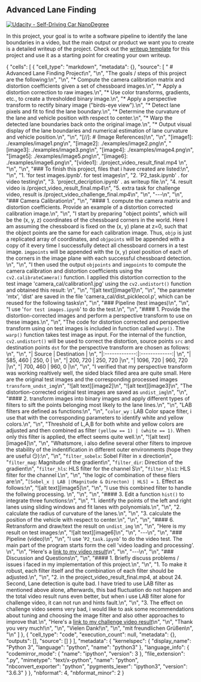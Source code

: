 ## Advanced Lane Finding
[![Udacity - Self-Driving Car NanoDegree](https://s3.amazonaws.com/udacity-sdc/github/shield-carnd.svg)](http://www.udacity.com/drive)


In this project, your goal is to write a software pipeline to identify the lane boundaries in a video, but the main output or product we want you to create is a detailed writeup of the project.  Check out the [writeup template](https://github.com/udacity/CarND-Advanced-Lane-Lines/blob/master/writeup_template.md) for this project and use it as a starting point for creating your own writeup.  


{
 "cells": [
  {
   "cell_type": "markdown",
   "metadata": {},
   "source": [
    " # Advanced Lane Finding Project\n",
    "\n",
    "The goals / steps of this project are the following:\n",
    "\n",
    "* Compute the camera calibration matrix and distortion coefficients given a set of chessboard images.\n",
    "* Apply a distortion correction to raw images.\n",
    "* Use color transforms, gradients, etc., to create a thresholded binary image.\n",
    "* Apply a perspective transform to rectify binary image (\"birds-eye view\").\n",
    "* Detect lane pixels and fit to find the lane boundary.\n",
    "* Determine the curvature of the lane and vehicle position with respect to center.\n",
    "* Warp the detected lane boundaries back onto the original image.\n",
    "* Output visual display of the lane boundaries and numerical estimation of lane curvature and vehicle position.\n",
    "\n",
    "[//]: # (Image References)\n",
    "\n",
    "[image1]: ./examples/image1.png\n",
    "[image2]: ./examples/image2.png\n",
    "[image3]: ./examples/image3.png\n",
    "[image4]: ./examples/image4.png\n",
    "[image5]: ./examples/image5.png\n",
    "[image6]: ./examples/image6.png\n",
    "[video1]: ./project_video_result_final.mp4 \n",
    "\n",
    "\n",
    "### To finish this project, files that i have created are listed:\n",
    "\n",
    "1. 'for test images.ipynb'.    for test images\n",
    "2. 'P2_task.ipynb' .     for video testing\n",
    "3. 'project_decription.ipynb' .    as writeup file.\n",
    "4. result video is /project_video_result_final.mp4\n",
    "5. extra task for challenge video, result is /project_video_challenge_final.mp4\n",
    "\n",
    "---\n",
    "\n",
    "### Camera Calibration\n",
    "\n",
    "#### 1. compute the camera matrix and distortion coefficients. Provide an example of a distortion corrected calibration image.\n",
    "\n",
    "I start by preparing \"object points\", which will be the (x, y, z) coordinates of the chessboard corners in the world. Here I am assuming the chessboard is fixed on the (x, y) plane at z=0, such that the object points are the same for each calibration image.  Thus, `objp` is just a replicated array of coordinates, and `objpoints` will be appended with a copy of it every time I successfully detect all chessboard corners in a test image.  `imgpoints` will be appended with the (x, y) pixel position of each of the corners in the image plane with each successful chessboard detection.  \n",
    "\n",
    "I then used the output `objpoints` and `imgpoints` to compute the camera calibration and distortion coefficients using the `cv2.calibrateCamera()` function. I applied this distortion correction to the test image 'camera_cal/calibration1.jpg' using the `cv2.undistort()` function and obtained this result: \n",
    "\n",
    "![alt text][image1]\n",
    "\n",
    "the parameter 'mtx', 'dist' are saved in the file 'camera_cal/dist_picklecol.p', which can be reused for the following tasks\n",
    "\n",
    "### Pipeline (test images)\n",
    "\n",
    "I use '`for test images.ipynb`' to do the test.\n",
    "\n",
    "#### 1. Provide the distortion-corrected images and perform a perspective transform to use on these images.\n",
    "\n",
    "The code for distortion corrected and perspective transform using on test images is included in function called `warp()`. The `warp()` function takes test image as input. For the internal of the function, `cv2.undistort()` will be used to correct the distortion, source points `src` and destination points `dst` for the perspective transform are chosen as follows: \n",
    "\n",
    "| Source        | Destination   | \n",
    "|:-------------:|:-------------:| \n",
    "| 585, 460      | 250, 0        | \n",
    "| 200, 720      | 250, 720      |\n",
    "| 1096, 720     | 960, 720      |\n",
    "| 700, 460      | 960, 0        |\n",
    "\n",
    "I verified that my perspective transform was working realtively well, the sided black filled area are quite small. Here are the original test images and the corresponding processed images `transform_undst_img`\n",
    "![alt text][image2]\n",
    "![alt text][image3]\n",
    "The distortion-corrected original test images are saved as `undist_img`\n",
    "\n",
    "#### 2. transform images into binary images and apply different types of filters to sift the points belonging most likely to the lane lines.\n",
    "\n",
    "LAB filters are defined as functions:\n",
    "\n",
    "`color_wy` : LAB Color space filter, i use that with the corresponding parameters to identify white and yellow colors.\n",
    "\n",
    "Threshold of L,A,B for both white and yellow colors are adjusted and then combined as filter `(yellow == 1) | (white == 1)`. When only this filter is applied, the effect seems quite well.\n",
    "![alt text][image4]\n",
    "\n",
    "Whatsmore, i also define several other filters to improve the stability of the indentification in different outer environments (hope they are useful 😏):\n",
    "\n",
    "`filter_sobelx`: Sobel Filter in x direction\n",
    "`filter_mag`: Magnitude of the gradient\n",
    "`filter_dir`: Direction of the gradient\n",
    "`filter_hls`: HLS filter for the channel S\n",
    "`filter_hls1`: HLS filter for the channel L\n",
    "\n",
    "the logic of combination of these filers are:\n",
    "`[Sobel_x | LAB |(Magnitude & Directon) | HLS] = 1`. Effect as follows:\n",
    "![alt text][image5]\n",
    "\n",
    "I use this combined filter to handle the follwing processing. \n",
    "\n",
    "\n",
    "#### 3. Edit a function `hist()` to integrate three functions:\n",
    "\n",
    "1. identify the points of the left and right lanes using sliding windows and fit lanes with polynomials.\n",
    "\n",
    "2. calculate the radius of curvature of the lanes.\n",
    "\n",
    "3. calculate the position of the vehicle with respect to center.\n",
    "\n",
    "\n",
    "#### 6. Retransform and draw/text the result on `undist_img` \n",
    "\n",
    "Here is my result on test images:\n",
    "![alt text][image6]\n",
    "\n",
    "---\n",
    "\n",
    "### Pipeline (video)\n",
    "\n",
    "I use '`P2_task.ipynb`' to do the video test. The main part of the program starts form the cell 'video loading and processing'. \n",
    "\n",
    "Here's a [link to my video result](./project_video_result_final.mp4)\n",
    "\n",
    "---\n",
    "\n",
    "### Discussion and Questions\n",
    "\n",
    "#### 1. Briefly discuss problems / issues i faced in my implementation of this project.\n",
    "\n",
    "1. To make it robust, each filter itself and the combination of each filter should be adjusted.\n",
    "\n",
    "2. in the project_video_result_final.mp4, at about 24. Second, Lane detection is quite bad. I have tried to use LAB filter as mentioned above alone, afterwards, this bad fluctuation do not happen and the total video result runs even better, but when i use LAB filter alone for challenge video, it can not run and hints fault.\n",
    "\n",
    "3. The effect on challenge video seems very bad, i would like to ask some recommendations about tuning and choosing the image filter and also other approaches to improve that.\n",
    "Here's a [link to my challenge video result](./project_video_challenge_final.mp4)\n",
    "\n",
    "Thank you very much!\n",
    "\n",
    "Vielen Dank!\n",
    "\n",
    "mit freundlichen Grüßen\n",
    "\n"
   ]
  },
  {
   "cell_type": "code",
   "execution_count": null,
   "metadata": {},
   "outputs": [],
   "source": []
  }
 ],
 "metadata": {
  "kernelspec": {
   "display_name": "Python 3",
   "language": "python",
   "name": "python3"
  },
  "language_info": {
   "codemirror_mode": {
    "name": "ipython",
    "version": 3
   },
   "file_extension": ".py",
   "mimetype": "text/x-python",
   "name": "python",
   "nbconvert_exporter": "python",
   "pygments_lexer": "ipython3",
   "version": "3.6.3"
  }
 },
 "nbformat": 4,
 "nbformat_minor": 2
}

